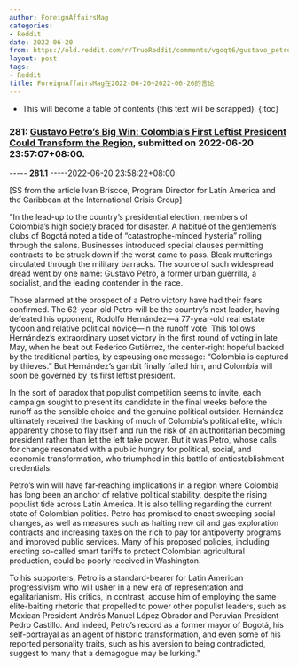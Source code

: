 ```yaml
---
author: ForeignAffairsMag
categories:
- Reddit
date: 2022-06-20
from: https://old.reddit.com/r/TrueReddit/comments/vgoqt6/gustavo_petros_big_win_colombias_first_leftist/
layout: post
tags:
- Reddit
title: ForeignAffairsMag在2022-06-20~2022-06-26的言论
---
```


* This will become a table of contents (this text will be scrapped).
{:toc}

### 281: [Gustavo Petro’s Big Win: Colombia’s First Leftist President Could Transform the Region](https://old.reddit.com/r/TrueReddit/comments/vgoqt6/gustavo_petros_big_win_colombias_first_leftist/), submitted on 2022-06-20 23:57:07+08:00.

----- __281.1__ -----2022-06-20 23:58:22+08:00:

\[SS from the article Ivan Briscoe, Program Director for Latin America and the Caribbean at the International Crisis Group\]

"In the lead-up to the country’s presidential election, members of Colombia’s high society braced for disaster. A habitué of the gentlemen’s clubs of Bogotá noted a tide of “catastrophe-minded hysteria” rolling through the salons. Businesses introduced special clauses permitting contracts to be struck down if the worst came to pass. Bleak mutterings circulated through the military barracks. The source of such widespread dread went by one name: Gustavo Petro, a former urban guerrilla, a socialist, and the leading contender in the race.  


Those alarmed at the prospect of a Petro victory have had their fears confirmed. The 62-year-old Petro will be the country’s next leader, having defeated his opponent, Rodolfo Hernández—a 77-year-old real estate tycoon and relative political novice—in the runoff vote. This follows Hernández’s extraordinary upset victory in the first round of voting in late May, when he beat out Federico Gutiérrez, the center-right hopeful backed by the traditional parties, by espousing one message: “Colombia is captured by thieves.” But Hernández’s gambit finally failed him, and Colombia will soon be governed by its first leftist president.  


In the sort of paradox that populist competition seems to invite, each campaign sought to present its candidate in the final weeks before the runoff as the sensible choice and the genuine political outsider. Hernández ultimately received the backing of much of Colombia’s political elite, which apparently chose to flay itself and run the risk of an authoritarian becoming president rather than let the left take power. But it was Petro, whose calls for change resonated with a public hungry for political, social, and economic transformation, who triumphed in this battle of antiestablishment credentials.

Petro’s win will have far-reaching implications in a region where Colombia has long been an anchor of relative political stability, despite the rising populist tide across Latin America. It is also telling regarding the current state of Colombian politics. Petro has promised to enact sweeping social changes, as well as measures such as halting new oil and gas exploration contracts and increasing taxes on the rich to pay for antipoverty programs and improved public services. Many of his proposed policies, including erecting so-called smart tariffs to protect Colombian agricultural production, could be poorly received in Washington.  


To his supporters, Petro is a standard-bearer for Latin American progressivism who will usher in a new era of representation and egalitarianism. His critics, in contrast, accuse him of employing the same elite-baiting rhetoric that propelled to power other populist leaders, such as Mexican President Andrés Manuel López Obrador and Peruvian President Pedro Castillo. And indeed, Petro’s record as a former mayor of Bogotá, his self-portrayal as an agent of historic transformation, and even some of his reported personality traits, such as his aversion to being contradicted, suggest to many that a demagogue may be lurking."

